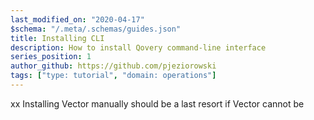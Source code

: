 ```yaml
---
last_modified_on: "2020-04-17"
$schema: "/.meta/.schemas/guides.json"
title: Installing CLI
description: How to install Qovery command-line interface
series_position: 1
author_github: https://github.com/pjeziorowski
tags: ["type: tutorial", "domain: operations"]
---
```

xx Installing Vector manually should be a last resort if Vector cannot be



